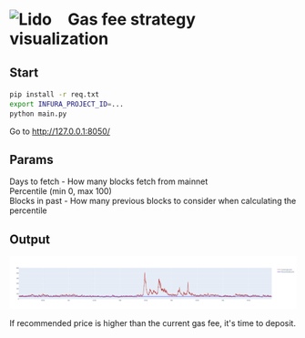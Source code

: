 # <img src="https://docs.lido.fi/img/logo.svg" alt="Lido" width="46"/> Gas fee strategy visualization

## Start
```bash
pip install -r req.txt
export INFURA_PROJECT_ID=...
python main.py
```

Go to http://127.0.0.1:8050/

## Params
Days to fetch - How many blocks fetch from mainnet  
Percentile (min 0, max 100)  
Blocks in past - How many previous blocks to consider when calculating the percentile


## Output 
![Gas chart](./plot_example.png)  

If recommended price is higher than the current gas fee, it's time to deposit.
